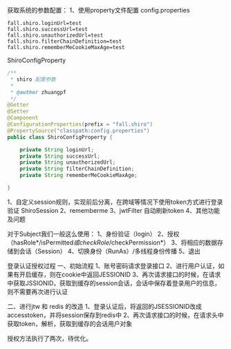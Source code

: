 

获取系统的参数配置：
1、使用property文件配置
config.properties
```
fall.shiro.loginUrl=test
fall.shiro.successUrl=test
fall.shiro.unauthorizedUrl=test
fall.shiro.filterChainDefinition=test
fall.shiro.rememberMeCookieMaxAge=test
```
ShiroConfigProperty
```java
/**
 * shiro 配置参数
 *
 * @author zhuangpf
 */
@Getter
@Setter
@Component
@ConfigurationProperties(prefix = "fall.shiro")
@PropertySource("classpath:config.properties")
public class ShiroConfigProperty {

	private String loginUrl;
	private String successUrl;
	private String unauthorizedUrl;
	private String filterChainDefinition;
	private String rememberMeCookieMaxAge;

}
```





1、自定义session规则，实现前后分离，在跨域等情况下使用token方式进行登录验证
ShiroSession
2、rememberme
3、jwtFilter 自动刷新token
4、其他功能及问题


对于Subject我们一般这么使用：
1、身份验证（login）
2、授权（hasRole*/isPermitted*或checkRole*/checkPermission*）
3、将相应的数据存储到会话（Session）
4、切换身份（RunAs）/多线程身份传播
5、退出




登录认证授权过程
一、初始流程
1、账号密码请求登录接口
2、进行用户认证，如果有开启缓存，则在cookie中返回JESSIONID
3、再次请求接口的时候，在请求中获取JSSIONID，获取到缓存的session会话，会话中保存着登录用户的信息，则不需要再次进行认证


二、进行jtw 和 redis 的改造
1、登录认证后，将返回的JSESSIONID改成 accesstoken，并将session保存到redis中
2、再次请求接口的时候，在请求头中获取token，解析，获取到缓存的会话用户对象


授权方法执行了两次，待优化。














